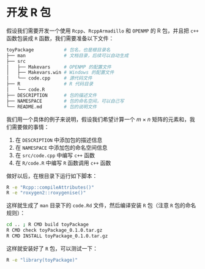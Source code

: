 # 开发 R 包

假设我们需要开发一个使用 `Rcpp`、`RcppArmadillo` 和 `OPENMP` 的 R 包，并且把 `c++` 函数包装成 `R` 函数，我们需要准备以下文件：

```bash
toyPackage           # 包名，也是根目录名
├── man              # 文档目录，后续可以自动生成
├── src
│   ├── Makevars     # OPENMP 的配置文件
│   ├── Makevars.win # Windows 的配置文件
│   └── code.cpp     # 源代码文件
├── R                # R 代码目录
│   └── code.R
├── DESCRIPTION      # 包的描述文件
├── NAMESPACE        # 包的命名空间，可以自己写
└── README.md        # 包的说明文件
```

我们用一个具体的例子来说明，假设我们希望计算一个 $m \times n$ 矩阵的元素和，我们需要做的事情：

1. 在 `DESCRIPTION` 中添加包的描述信息
2. 在 `NAMESPACE` 中添加包的命名空间信息
3. 在 `src/code.cpp` 中编写 `c++` 函数
4. 在 `R/code.R` 中编写 `R` 函数调用 `c++` 函数

做好以后，在根目录下运行如下脚本：

```bash
R -e "Rcpp::compileAttributes()"
R -e "roxygen2::roxygenise()"
```

这样就生成了 `man` 目录下的 `code.Rd` 文件，然后编译安装 `R` 包（注意 `R` 包的命名规则）：

```bash
cd .. ; R CMD build toyPackage
R CMD check toyPackage_0.1.0.tar.gz
R CMD INSTALL toyPackage_0.1.0.tar.gz
```

这样就安装好了 `R` 包，可以测试一下：

```bash
R -e "library(toyPackage)"
```
